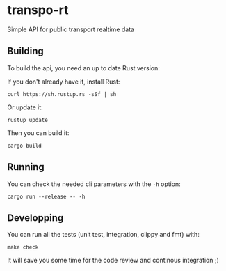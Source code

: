 # transpo-rt
Simple API for public transport realtime data

## Building

To build the api, you need an up to date Rust version:

If you don't already have it, install Rust:
```
curl https://sh.rustup.rs -sSf | sh
```

Or update it:
```
rustup update
```

Then you can build it:
```
cargo build
```

## Running

You can check the needed cli parameters with the `-h` option:
```
cargo run --release -- -h
```

## Developping

You can run all the tests (unit test, integration, clippy and fmt) with:
```
make check
```

It will save you some time for the code review and continous integration ;)
